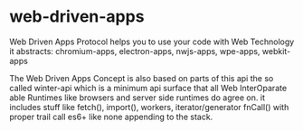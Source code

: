 # web-driven-apps
Web Driven Apps Protocol helps you to use your code with Web Technology it abstracts: chromium-apps, electron-apps, nwjs-apps, wpe-apps, webkit-apps

The Web Driven Apps Concept is also based on parts of this api the so called winter-api which is a minimum api surface that all Web InterOparate able Runtimes like browsers and server side runtimes do agree on. it includes stuff like fetch(), import(), workers, iterator/generator fnCall() with proper trail call es6+ like none appending to the stack.
